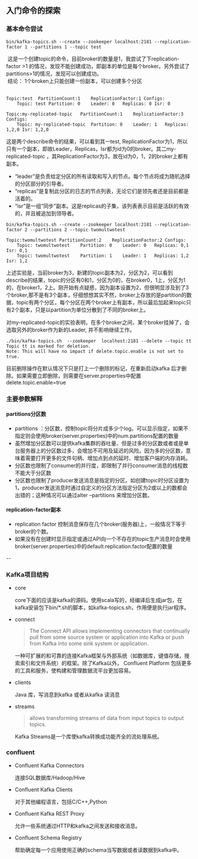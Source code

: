 ## 入门命令的探索

### 基本命令尝试


```
bin/kafka-topics.sh --create --zookeeper localhost:2181 --replication-factor 1 --partitions 1 --topic test
```

 这是一个创建topic的命令，目前broker的数量是1，我尝试了下replication-factor >1 的情况，发现不能创建成功，即副本的单位是每个broker。另外尝试了partitions>1的情况，发现可以创建成功。    
 结论： 1个broken上只能创建一份副本，可以创建多个分区    
 

```
Topic:test  PartitionCount:1    ReplicationFactor:1 Configs:
    Topic: test Partition: 0    Leader: 0   Replicas: 0 Isr: 0
    
Topic:my-replicated-topic   PartitionCount:1    ReplicationFactor:3 Configs:
    Topic: my-replicated-topic  Partition: 0    Leader: 1   Replicas: 1,2,0 Isr: 1,2,0
```
这是两个describe命令的结果，可以看到其一test, ReplicationFactor为1，所以只有一个副本，即故Leader，Replicas，Isr都为id为0的broker。其二my-replicated-topic ，其ReplicationFactor为3，故在id为0，1，2的broker上都有副本。

+ “leader”是负责给定分区的所有读取和写入的节点。每个节点将成为随机选择的分区部分的引导者。
+ “replicas”是复制此分区的日志的节点列表，无论它们是领先者还是目前都是活着的。
+ “isr”是一组“同步”副本。这是replicas的子集，该列表表示目前是活跃的有效的，并且被追加到领导者。


```
bin/kafka-topics.sh --create --zookeeper localhost:2181 --replication-factor 2 --partitions 2 --topic twomultwotest

Topic:twomultwotest	PartitionCount:2	ReplicationFactor:2	Configs:
	Topic: twomultwotest	Partition: 0	Leader: 0	Replicas: 0,1	Isr: 0,1
	Topic: twomultwotest	Partition: 1	Leader: 1	Replicas: 1,2	Isr: 1,2
```

上述实验是，当前broker为3，新建的topic副本为2，分区为2，可以看到describe的结果，topic的分区有0和1，分区为0的，在broker0，1上，分区为1的，在broker1，2上。刚开始有点疑惑，因为副本设置为2，但很明显涉及到了3个broker,那不是有3个副本，仔细想想其实不然，broker上存放的是partition的数据，topic有两个分区，每个分区在两个broker上有副本，所以最后加起来topic只有2个副本，只是以partition为单位分散到了不同的broker上。

对my-replicated-topic的实验表明，在多个broker之间，某个broker挂掉了，会选取另外的broker作为新的Leader, 并不影响继续工作。


```
./bin/kafka-topics.sh  --zookeeper  localhost:2181 --delete --topic tt
Topic tt is marked for deletion.
Note: This will have no impact if delete.topic.enable is not set to true.
```
目前删除操作在默认情况下只是打上一个删除的标记，在重新启动kafka 后才删除。如果需要立即删除，则需要在server.properties中配置delete.topic.enable=true

### 主要参数解释

#### partitions分区数

+ partitions ：分区数，控制topic将分片成多少个log。可以显示指定，如果不指定则会使用broker(server.properties)中的num.partitions配置的数量 
+ 虽然增加分区数可以提供kafka集群的吞吐量、但是过多的分区数或者或是单台服务器上的分区数过多，会增加不可用及延迟的风险。因为多的分区数，意味着需要打开更多的文件句柄、增加点到点的延时、增加客户端的内存消耗。
+ 分区数也限制了consumer的并行度，即限制了并行consumer消息的线程数不能大于分区数 
+ 分区数也限制了producer发送消息是指定的分区。如创建topic时分区设置为1，producer发送消息时通过自定义的分区方法指定分区为2或以上的数都会出错的；这种情况可以通过alter –partitions 来增加分区数。

#### replication-factor副本

+ replication factor 控制消息保存在几个broker(服务器)上，一般情况下等于broker的个数。 
+ 如果没有在创建时显示指定或通过API向一个不存在的topic生产消息时会使用broker(server.properties)中的default.replication.factor配置的数量 


--

### KafKa项目结构

+ core

	core下面的应该是kafka的源码。使用scala写的，经编译后生成jar包，在kafka安装包下bin/*.sh的脚本，如kafka-topics.sh，作用便是执行jar程序。
	
+ connect

	>The Connect API allows implementing connectors that continually pull from some source system or application into Kafka or push from Kafka into some sink system or application.
	
	一种可扩展的和可靠的连接Kafka框架与外部系统（如数据库，键值存储，搜索索引和文件系统）的框架。除了Kafka以外， Confluent Platform 包括更多的工具和服务，使构建和管理数据流平台更加容易。

	
+ clients

	Java 库，写消息到kafka 或者从kafka 读消息
	
+ streams

	> allows transforming streams of data from input topics to output topics.
	
	Kafka Streams是一个库使kafka转换成功能齐全的流处理系统。
	

### confluent 

+ Confluent Kafka Connectors

	连接SQL数据库/Hadoop/Hive
	
+ Confluent Kafka Clients

	对于其他编程语言，包括C/C++,Python
	
+ Confluent Kafka REST Proxy

	允许一些系统通过HTTP和kafka之间发送和接收消息。
	
+ Confluent Schema Registry

	帮助确定每一个应用使用正确的schema当写数据或者读数据到kafka中。